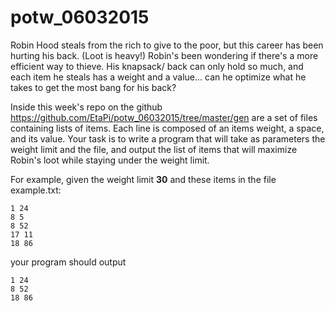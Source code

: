 # potw_06032015

Robin Hood steals from the rich to give to the poor, but this career has been hurting his back. (Loot is heavy!) Robin's been wondering if there's a more efficient way to thieve. His knapsack/ back can only hold so much, and each item he steals has a weight and a value... can he optimize what he takes to get the most bang for his back?

Inside this week's repo on the github https://github.com/EtaPi/potw_06032015/tree/master/gen are a set of files containing lists of items. Each line is composed of an items weight, a space, and its value. Your task is to write a program that will take as parameters the weight limit and the file, and output the list of items that will maximize Robin's loot while staying under the weight limit.

For example, given the weight limit **30** and these items in the file example.txt:
```
1 24
8 5
8 52
17 11
18 86
```

your program should output
```
1 24
8 52
18 86
```

